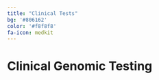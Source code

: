 ```yaml
---
title: "Clinical Tests"
bg: '#806162'
color: '#f8f8f8'
fa-icon: medkit
---
```


# Clinical Genomic Testing


